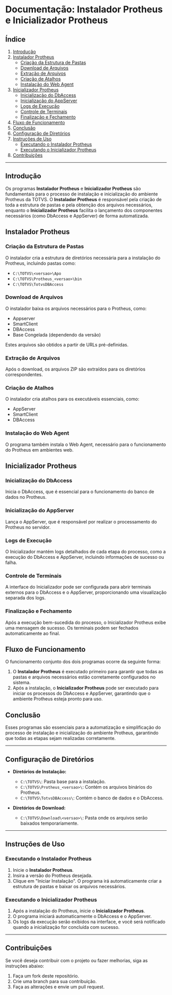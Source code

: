 # Documentação: Instalador Protheus e Inicializador Protheus

## Índice

1. [Introdução](#introdução)
2. [Instalador Protheus](#instalador-protheus)
    - [Criação da Estrutura de Pastas](#criação-da-estrutura-de-pastas)
    - [Download de Arquivos](#download-de-arquivos)
    - [Extração de Arquivos](#extração-de-arquivos)
    - [Criação de Atalhos](#criação-de-atalhos)
    - [Instalação do Web Agent](#instalação-do-web-agent)
3. [Inicializador Protheus](#inicializador-protheus)
    - [Inicialização do DbAccess](#inicialização-do-dbaccess)
    - [Inicialização do AppServer](#inicialização-do-appserver)
    - [Logs de Execução](#logs-de-execução)
    - [Controle de Terminais](#controle-de-terminais)
    - [Finalização e Fechamento](#finalização-e-fechamento)
4. [Fluxo de Funcionamento](#fluxo-de-funcionamento)
5. [Conclusão](#conclusão)
6. [Configuração de Diretórios](#configuração-de-diretórios)
7. [Instruções de Uso](#instruções-de-uso)
    - [Executando o Instalador Protheus](#executando-o-instalador-protheus)
    - [Executando o Inicializador Protheus](#executando-o-inicializador-protheus)
8. [Contribuições](#contribuições)

---

## Introdução

Os programas **Instalador Protheus** e **Inicializador Protheus** são fundamentais para o processo de instalação e inicialização do ambiente Protheus da TOTVS. O **Instalador Protheus** é responsável pela criação de toda a estrutura de pastas e pela obtenção dos arquivos necessários, enquanto o **Inicializador Protheus** facilita o lançamento dos componentes necessários (como DbAccess e AppServer) de forma automatizada.

## Instalador Protheus

### Criação da Estrutura de Pastas
O instalador cria a estrutura de diretórios necessária para a instalação do Protheus, incluindo pastas como:
- `C:\TOTVS\<versao>\Apo`
- `C:\TOTVS\Protheus_<versao>\bin`
- `C:\TOTVS\TotvsDBAccess`

### Download de Arquivos
O instalador baixa os arquivos necessários para o Protheus, como:
- Appserver
- SmartClient
- DBAccess
- Base Congelada (dependendo da versão)
   
Estes arquivos são obtidos a partir de URLs pré-definidas.

### Extração de Arquivos
Após o download, os arquivos ZIP são extraídos para os diretórios correspondentes.

### Criação de Atalhos
O instalador cria atalhos para os executáveis essenciais, como:
- AppServer
- SmartClient
- DBAccess

### Instalação do Web Agent
O programa também instala o Web Agent, necessário para o funcionamento do Protheus em ambientes web.

## Inicializador Protheus

### Inicialização do DbAccess
Inicia o DbAccess, que é essencial para o funcionamento do banco de dados no Protheus.

### Inicialização do AppServer
Lança o AppServer, que é responsável por realizar o processamento do Protheus no servidor.

### Logs de Execução
O Inicializador mantém logs detalhados de cada etapa do processo, como a execução do DbAccess e AppServer, incluindo informações de sucesso ou falha.

### Controle de Terminais
A interface do Inicializador pode ser configurada para abrir terminais externos para o DbAccess e o AppServer, proporcionando uma visualização separada dos logs.

### Finalização e Fechamento
Após a execução bem-sucedida do processo, o Inicializador Protheus exibe uma mensagem de sucesso. Os terminais podem ser fechados automaticamente ao final.

## Fluxo de Funcionamento

O funcionamento conjunto dos dois programas ocorre da seguinte forma:

1. O **Instalador Protheus** é executado primeiro para garantir que todas as pastas e arquivos necessários estão corretamente configurados no sistema.
2. Após a instalação, o **Inicializador Protheus** pode ser executado para iniciar os processos do DbAccess e AppServer, garantindo que o ambiente Protheus esteja pronto para uso.

## Conclusão

Esses programas são essenciais para a automatização e simplificação do processo de instalação e inicialização do ambiente Protheus, garantindo que todas as etapas sejam realizadas corretamente.

---

## Configuração de Diretórios

- **Diretórios de Instalação:**
  - `C:\TOTVS\`: Pasta base para a instalação.
  - `C:\TOTVS\Protheus_<versao>\`: Contém os arquivos binários do Protheus.
  - `C:\TOTVS\TotvsDBAccess\`: Contém o banco de dados e o DbAccess.

- **Diretórios de Download:**
  - `C:\TOTVS\Download\<versao>\`: Pasta onde os arquivos serão baixados temporariamente.

---

## Instruções de Uso

### Executando o Instalador Protheus

1. Inicie o **Instalador Protheus**.
2. Insira a versão do Protheus desejada.
3. Clique em "Iniciar Instalação". O programa irá automaticamente criar a estrutura de pastas e baixar os arquivos necessários.

### Executando o Inicializador Protheus

1. Após a instalação do Protheus, inicie o **Inicializador Protheus**.
2. O programa iniciará automaticamente o DbAccess e o AppServer.
3. Os logs da execução serão exibidos na interface, e você será notificado quando a inicialização for concluída com sucesso.

---

## Contribuições

Se você deseja contribuir com o projeto ou fazer melhorias, siga as instruções abaixo:

1. Faça um fork deste repositório.
2. Crie uma branch para sua contribuição.
3. Faça as alterações e envie um pull request.

